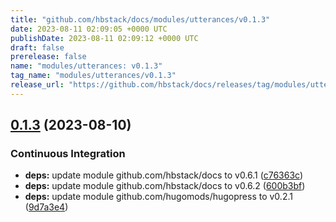 ```yaml
---
title: "github.com/hbstack/docs/modules/utterances/v0.1.3"
date: 2023-08-11 02:09:05 +0000 UTC
publishDate: 2023-08-11 02:09:12 +0000 UTC
draft: false
prerelease: false
name: "modules/utterances: v0.1.3"
tag_name: "modules/utterances/v0.1.3"
release_url: "https://github.com/hbstack/docs/releases/tag/modules/utterances/v0.1.3"
---
```


## [0.1.3](https://github.com/hbstack/docs/compare/modules/utterances/v0.1.2...modules/utterances/v0.1.3) (2023-08-10)


### Continuous Integration

* **deps:** update module github.com/hbstack/docs to v0.6.1 ([c76363c](https://github.com/hbstack/docs/commit/c76363c502d4bccc00e1ed3d8300644912b50b4f))
* **deps:** update module github.com/hbstack/docs to v0.6.2 ([600b3bf](https://github.com/hbstack/docs/commit/600b3bfc26e43f53a9b7f57302cdda1f0add1d39))
* **deps:** update module github.com/hugomods/hugopress to v0.2.1 ([9d7a3e4](https://github.com/hbstack/docs/commit/9d7a3e4b1522ce5fa81abfcdbd8b3699146091f0))
